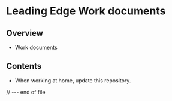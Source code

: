 # Leading Edge Work documents

## Overview
- Work documents

## Contents
- When working at home, update this repository.

// --- end of file
